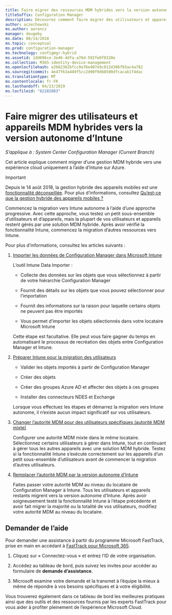 ```yaml
---
title: Faire migrer des ressources MDM hybrides vers la version autonome d’Intune
titleSuffix: Configuration Manager
description: Découvrez comment faire migrer des utilisateurs et appareils MDM hybrides vers Intune sur Azure.
author: aczechowski
ms.author: aaroncz
manager: dougeby
ms.date: 08/14/2018
ms.topic: conceptual
ms.prod: configuration-manager
ms.technology: configmgr-hybrid
ms.assetid: 1dd696ce-3e46-4dfa-a76d-592fe0f0320e
ms.collection: M365-identity-device-management
ms.openlocfilehash: e2b62362bfcc9a76e407e9c0124306f83ac4a782
ms.sourcegitcommit: 4e47f63a449f5cc2d90f9d68500dfcacab1f4dac
ms.translationtype: MT
ms.contentlocale: fr-FR
ms.lasthandoff: 04/23/2019
ms.locfileid: "62282083"
---
```

# <a name="migrate-hybrid-mdm-users-and-devices-to-intune-standalone"></a>Faire migrer des utilisateurs et appareils MDM hybrides vers la version autonome d’Intune

*S’applique à : System Center Configuration Manager (Current Branch)*    

Cet article explique comment migrer d’une gestion MDM hybride vers une expérience cloud uniquement à l’aide d’Intune sur Azure. 

> [!Important]  
> Depuis le 14 août 2018, la gestion hybride des appareils mobiles est une [fonctionnalité déconseillée](/sccm/core/plan-design/changes/deprecated/removed-and-deprecated-cmfeatures). Pour plus d’informations, consultez [Qu’est-ce que la gestion hybride des appareils mobiles ?](/sccm/mdm/understand/hybrid-mobile-device-management)<!--Intune feature 2683117-->  


Commencez la migration vers Intune autonome à l’aide d’une approche progressive. Avec cette approche, vous testez un petit sous-ensemble d’utilisateurs et d’appareils, mais la plupart de vos utilisateurs et appareils restent gérés par une solution MDM hybride. Après avoir vérifié la fonctionnalité Intune, commencez la migration d’autres ressources vers Intune.    

Pour plus d’informations, consultez les articles suivants :    
  
1.  [Importer les données de Configuration Manager dans Microsoft Intune](migrate-import-data.md)   

    L’outil Intune Data Importer :  

    - Collecte des données sur les objets que vous sélectionnez à partir de votre hiérarchie Configuration Manager  

    - Fournit des détails sur les objets que vous pouvez sélectionner pour l’importation   

    - Fournit des informations sur la raison pour laquelle certains objets ne peuvent pas être importés  

    - Vous permet d’importer les objets sélectionnés dans votre locataire Microsoft Intune  

    Cette étape est facultative. Elle peut vous faire gagner du temps en automatisant le processus de recréation des objets entre Configuration Manager et Intune.  

2.  [Préparer Intune pour la migration des utilisateurs](migrate-prepare-intune.md)    

    - Valider les objets importés à partir de Configuration Manager  

    - Créer des objets  

    - Créer des groupes Azure AD et affecter des objets à ces groupes  

    - Installer des connecteurs NDES et Exchange  

    Lorsque vous effectuez les étapes et démarrez la migration vers Intune autonome, il n’existe aucun impact significatif sur vos utilisateurs.   

3.  [Changer l’autorité MDM pour des utilisateurs spécifiques (autorité MDM mixte)](migrate-mixed-authority.md)    

    Configurer une autorité MDM mixte dans le même locataire. Sélectionnez certains utilisateurs à gérer dans Intune, tout en continuant à gérer tous les autres appareils avec une solution MDM hybride. Testez si la fonctionnalité Intune s’exécute correctement sur les appareils d’un petit sous-ensemble d’utilisateurs avant de commencer la migration d’autres utilisateurs.   

4.  [Remplacer l’autorité MDM par la version autonome d’Intune](change-mdm-authority.md)     

    Faites passer votre autorité MDM au niveau du locataire de Configuration Manager à Intune. Tous les utilisateurs et appareils restants migrent vers la version autonome d’Intune. Après avoir soigneusement testé la fonctionnalité Intune à l’étape précédente et avoir fait migrer la majorité ou la totalité de vos utilisateurs, modifiez votre autorité MDM au niveau du locataire.



## <a name="request-assistance"></a>Demander de l’aide
<!--Intune bug 2339232-->
Pour demander une assistance à partir du programme Microsoft FastTrack, prise en main en accédant à [FastTrack pour Microsoft 365](https://fasttrack.microsoft.com/microsoft365/capabilities?view=security).

1. Cliquez sur « Connectez-vous » et entrez l’ID de votre organisation.  

2. Accédez au tableau de bord, puis suivez les invites pour accéder au formulaire de **demande d’assistance**.    

3. Microsoft examine votre demande et la transmet à l’équipe la mieux à même de répondre à vos besoins spécifiques et à votre éligibilité.  

Vous trouverez également dans ce tableau de bord les meilleures pratiques ainsi que des outils et des ressources fournis par les experts FastTrack pour vous aider à profiter pleinement de l’expérience Microsoft Cloud.

